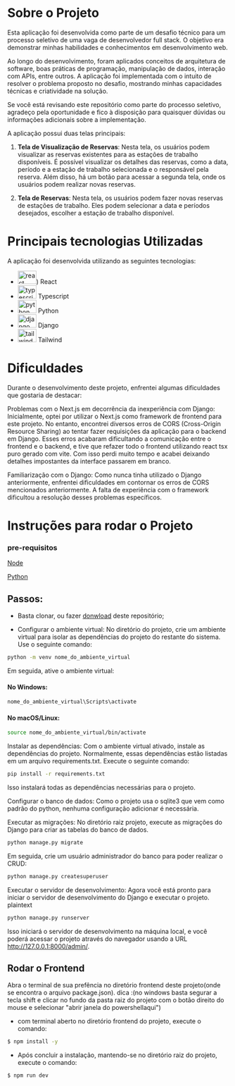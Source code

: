 #  Sobre o Projeto

Esta aplicação foi desenvolvida como parte de um desafio técnico para um processo seletivo de uma vaga de desenvolvedor full stack. O objetivo era demonstrar minhas habilidades e conhecimentos em desenvolvimento web.

Ao longo do desenvolvimento, foram aplicados conceitos de arquitetura de software, boas práticas de programação, manipulação de dados, interação com APIs, entre outros. A aplicação foi implementada com o intuito de resolver o problema proposto no desafio, mostrando minhas capacidades técnicas e criatividade na solução.

Se você está revisando este repositório como parte do processo seletivo, agradeço pela oportunidade e fico à disposição para quaisquer dúvidas ou informações adicionais sobre a implementação.

A aplicação possui duas telas principais:

1. **Tela de Visualização de Reservas**: Nesta tela, os usuários podem visualizar as reservas existentes para as estações de trabalho disponíveis. É possível visualizar os detalhes das reservas, como a data, período e a estação de trabalho selecionada e o responsável pela reserva. Além disso, há um botão para acessar a segunda tela, onde os usuários podem realizar novas reservas.

2. **Tela de Reservas**: Nesta tela, os usuários podem fazer novas reservas de estações de trabalho. Eles podem selecionar a data e períodos desejados, escolher a estação de trabalho disponível.

# Principais tecnologias Utilizadas

A aplicação foi desenvolvida utilizando as seguintes tecnologias:

- <img src="https://cdn.jsdelivr.net/gh/devicons/devicon/icons/react/react-original.svg" height="30" width="42" alt="react logo"  />) React
- <img src="https://cdn.jsdelivr.net/gh/devicons/devicon/icons/typescript/typescript-plain.svg" height="30" width="42" alt="typescript logo"  /> Typescript
- <img src="https://cdn.jsdelivr.net/gh/devicons/devicon/icons/python/python-original.svg" height="30" width="42" alt="python logo"  /> Python
- <img src="https://cdn.jsdelivr.net/gh/devicons/devicon/icons/django/django-plain.svg" height="30" width="42" alt="django logo"  /> Django
- <img src="https://cdn.jsdelivr.net/gh/devicons/devicon/icons/tailwindcss/tailwindcss-plain.svg" height="30" width="42" alt="tailwindcss logo"  /> Tailwind


# Dificuldades

Durante o desenvolvimento deste projeto, enfrentei algumas dificuldades que gostaria de destacar:


Problemas com o Next.js em decorrência da inexperiência com Django: Inicialmente, optei por utilizar o Next.js como framework de frontend para este projeto. No entanto, encontrei diversos erros de CORS (Cross-Origin Resource Sharing) ao tentar fazer requisições da aplicação para o backend em Django. Esses erros acabaram dificultando a comunicação entre o frontend e o backend, e tive que refazer todo o frontend utilizando react tsx puro gerado com vite. Com isso perdi muito tempo e acabei deixando detalhes impostantes da interface passarem em branco.

Familiarização com o Django: Como nunca tinha utilizado o Django anteriormente, enfrentei dificuldades em contornar os erros de CORS mencionados anteriormente. A falta de experiência com o framework dificultou a resolução desses problemas específicos.


# Instruções para rodar o Projeto

### pre-requisitos

[Node](https://nodejs.org/en/)

[Python](https://www.python.org/ftp/python/3.11.3/python-3.11.3-amd64.exe)


## Passos:

- Basta clonar, ou fazer [donwload](https://github.com/Lmsilvano/loeffa-app-agendamento/archive/refs/heads/main.zip) deste repositório;


- Configurar o ambiente virtual: No diretório do projeto, crie um ambiente virtual para isolar as dependências do projeto do restante do sistema. Use o seguinte comando:

```bash
python -m venv nome_do_ambiente_virtual
```
Em seguida, ative o ambiente virtual:

#### No Windows:
```bash
nome_do_ambiente_virtual\Scripts\activate
```
#### No macOS/Linux:

```bash
source nome_do_ambiente_virtual/bin/activate
```

Instalar as dependências: Com o ambiente virtual ativado, instale as dependências do projeto. Normalmente, essas dependências estão listadas em um arquivo requirements.txt. Execute o seguinte comando:

```bash
pip install -r requirements.txt
```
Isso instalará todas as dependências necessárias para o projeto.

Configurar o banco de dados: 
Como o projeto usa o sqlite3 que vem como padrão do python, nenhuma configuração adicionar é necessária.

Executar as migrações: No diretório raiz projeto, execute as migrações do Django para criar as tabelas do banco de dados.

```bash
python manage.py migrate
```

Em seguida, crie um usuário administrador do banco para poder realizar o CRUD:
```bash
python manage.py createsuperuser
```

Executar o servidor de desenvolvimento: Agora você está pronto para iniciar o servidor de desenvolvimento do Django e executar o projeto.
plaintext

```bash
python manage.py runserver
```
Isso iniciará o servidor de desenvolvimento na máquina local, e você poderá acessar o projeto através do navegador usando a URL http://127.0.0.1:8000/admin/.

## Rodar o Frontend

Abra o terminal de sua prefência no diretório frontend deste projeto(onde se encontra o arquivo package.json). 
dica :(no windows basta segurar a tecla shift e clicar no fundo da pasta raiz do projeto com o botão direito do mouse e selecionar "abrir janela do powershellaqui") 

- com terminal aberto no diretório frontend do projeto, execute o comando: 
```bash
$ npm install -y
```

- Após concluir a instalação, mantendo-se no diretório raiz do projeto, execute o comando:
```bash
$ npm run dev
```
